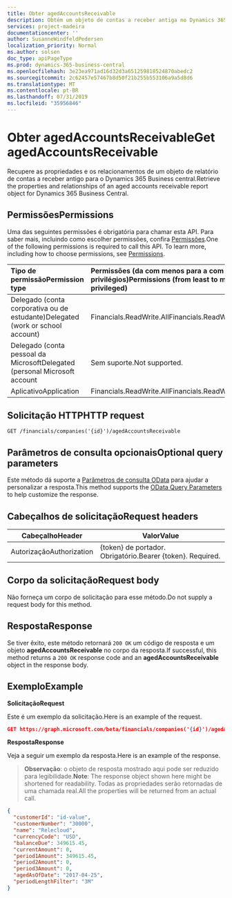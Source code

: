 ```yaml
---
title: Obter agedAccountsReceivable
description: Obtém um objeto de contas a receber antiga no Dynamics 365 Business central.
services: project-madeira
documentationcenter: ''
author: SusanneWindfeldPedersen
localization_priority: Normal
ms.author: solsen
doc_type: apiPageType
ms.prod: dynamics-365-business-central
ms.openlocfilehash: 3e23ea971ad16d32d3a651259818524870abedc2
ms.sourcegitcommit: 2c62457e57467b8d50f21b255b553106a9a5d8d6
ms.translationtype: MT
ms.contentlocale: pt-BR
ms.lasthandoff: 07/31/2019
ms.locfileid: "35956846"
---
```

# <a name="get-agedaccountsreceivable"></a><span data-ttu-id="ae702-103">Obter agedAccountsReceivable</span><span class="sxs-lookup"><span data-stu-id="ae702-103">Get agedAccountsReceivable</span></span>
<span data-ttu-id="ae702-104">Recupere as propriedades e os relacionamentos de um objeto de relatório de contas a receber antigo para o Dynamics 365 Business central.</span><span class="sxs-lookup"><span data-stu-id="ae702-104">Retrieve the properties and relationships of an aged accounts receivable report object for Dynamics 365 Business Central.</span></span>

## <a name="permissions"></a><span data-ttu-id="ae702-105">Permissões</span><span class="sxs-lookup"><span data-stu-id="ae702-105">Permissions</span></span>
<span data-ttu-id="ae702-p101">Uma das seguintes permissões é obrigatória para chamar esta API. Para saber mais, incluindo como escolher permissões, confira [Permissões](/graph/permissions-reference).</span><span class="sxs-lookup"><span data-stu-id="ae702-p101">One of the following permissions is required to call this API. To learn more, including how to choose permissions, see [Permissions](/graph/permissions-reference).</span></span>

|<span data-ttu-id="ae702-108">Tipo de permissão</span><span class="sxs-lookup"><span data-stu-id="ae702-108">Permission type</span></span> |<span data-ttu-id="ae702-109">Permissões (da com menos para a com mais privilégios)</span><span class="sxs-lookup"><span data-stu-id="ae702-109">Permissions (from least to most privileged)</span></span>|
|:---------------|:------------------------------------------|
|<span data-ttu-id="ae702-110">Delegado (conta corporativa ou de estudante)</span><span class="sxs-lookup"><span data-stu-id="ae702-110">Delegated (work or school account)</span></span>|<span data-ttu-id="ae702-111">Financials.ReadWrite.All</span><span class="sxs-lookup"><span data-stu-id="ae702-111">Financials.ReadWrite.All</span></span> |
|<span data-ttu-id="ae702-112">Delegado (conta pessoal da Microsoft</span><span class="sxs-lookup"><span data-stu-id="ae702-112">Delegated (personal Microsoft account</span></span>|<span data-ttu-id="ae702-113">Sem suporte.</span><span class="sxs-lookup"><span data-stu-id="ae702-113">Not supported.</span></span>|
|<span data-ttu-id="ae702-114">Aplicativo</span><span class="sxs-lookup"><span data-stu-id="ae702-114">Application</span></span>|<span data-ttu-id="ae702-115">Financials.ReadWrite.All</span><span class="sxs-lookup"><span data-stu-id="ae702-115">Financials.ReadWrite.All</span></span>|

## <a name="http-request"></a><span data-ttu-id="ae702-116">Solicitação HTTP</span><span class="sxs-lookup"><span data-stu-id="ae702-116">HTTP request</span></span>
```
GET /financials/companies('{id}')/agedAccountsReceivable
```
## <a name="optional-query-parameters"></a><span data-ttu-id="ae702-117">Parâmetros de consulta opcionais</span><span class="sxs-lookup"><span data-stu-id="ae702-117">Optional query parameters</span></span>
<span data-ttu-id="ae702-118">Este método dá suporte a [Parâmetros de consulta OData](/graph/query-parameters) para ajudar a personalizar a resposta.</span><span class="sxs-lookup"><span data-stu-id="ae702-118">This method supports the [OData Query Parameters](/graph/query-parameters) to help customize the response.</span></span>

## <a name="request-headers"></a><span data-ttu-id="ae702-119">Cabeçalhos de solicitação</span><span class="sxs-lookup"><span data-stu-id="ae702-119">Request headers</span></span>
|<span data-ttu-id="ae702-120">Cabeçalho</span><span class="sxs-lookup"><span data-stu-id="ae702-120">Header</span></span>|<span data-ttu-id="ae702-121">Valor</span><span class="sxs-lookup"><span data-stu-id="ae702-121">Value</span></span>|
|------|-----|
|<span data-ttu-id="ae702-122">Autorização</span><span class="sxs-lookup"><span data-stu-id="ae702-122">Authorization</span></span>  |<span data-ttu-id="ae702-p102">{token} de portador. Obrigatório.</span><span class="sxs-lookup"><span data-stu-id="ae702-p102">Bearer {token}. Required.</span></span> |

## <a name="request-body"></a><span data-ttu-id="ae702-125">Corpo da solicitação</span><span class="sxs-lookup"><span data-stu-id="ae702-125">Request body</span></span>
<span data-ttu-id="ae702-126">Não forneça um corpo de solicitação para esse método.</span><span class="sxs-lookup"><span data-stu-id="ae702-126">Do not supply a request body for this method.</span></span>

## <a name="response"></a><span data-ttu-id="ae702-127">Resposta</span><span class="sxs-lookup"><span data-stu-id="ae702-127">Response</span></span>
<span data-ttu-id="ae702-128">Se tiver êxito, este método retornará `200 OK` um código de resposta e um objeto **agedAccountsReceivable** no corpo da resposta.</span><span class="sxs-lookup"><span data-stu-id="ae702-128">If successful, this method returns a `200 OK` response code and an **agedAccountsReceivable** object in the response body.</span></span>

## <a name="example"></a><span data-ttu-id="ae702-129">Exemplo</span><span class="sxs-lookup"><span data-stu-id="ae702-129">Example</span></span>

<span data-ttu-id="ae702-130">**Solicitação**</span><span class="sxs-lookup"><span data-stu-id="ae702-130">**Request**</span></span>

<span data-ttu-id="ae702-131">Este é um exemplo da solicitação.</span><span class="sxs-lookup"><span data-stu-id="ae702-131">Here is an example of the request.</span></span>

```json
GET https://graph.microsoft.com/beta/financials/companies('{id}')/agedAccountsReceivable?$filter=periodLengthFilter eq '3M'
```

<span data-ttu-id="ae702-132">**Resposta**</span><span class="sxs-lookup"><span data-stu-id="ae702-132">**Response**</span></span>

<span data-ttu-id="ae702-133">Veja a seguir um exemplo da resposta.</span><span class="sxs-lookup"><span data-stu-id="ae702-133">Here is an example of the response.</span></span> 

> <span data-ttu-id="ae702-134">**Observação**: o objeto de resposta mostrado aqui pode ser reduzido para legibilidade.</span><span class="sxs-lookup"><span data-stu-id="ae702-134">**Note**: The response object shown here might be shortened for readability.</span></span> <span data-ttu-id="ae702-135">Todas as propriedades serão retornadas de uma chamada real.</span><span class="sxs-lookup"><span data-stu-id="ae702-135">All the properties will be returned from an actual call.</span></span>

```json
{
  "customerId": "id-value",
  "customerNumber": "30000",
  "name": "Relecloud",
  "currencyCode": "USD",
  "balanceDue": 349615.45,
  "currentAmount": 0,
  "period1Amount": 349615.45,
  "period2Amount": 0,
  "period3Amount": 0,
  "agedAsOfDate": "2017-04-25",
  "periodLengthFilter": "3M"   
}
```
